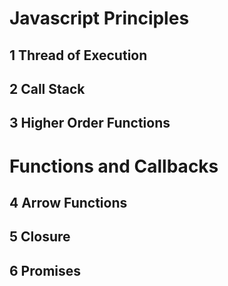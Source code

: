 # Javascript Principles
## 1 Thread of Execution
## 2 Call Stack
## 3 Higher Order Functions
# Functions and Callbacks
## 4 Arrow Functions
## 5 Closure 
## 6 Promises


